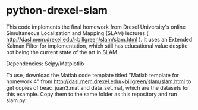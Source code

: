 python-drexel-slam
==================

This code implements the final homework from Drexel University's online Simultaneous Localization and Mapping (SLAM) lectures ( http://dasl.mem.drexel.edu/~billgreen/slam/slam.html ).  It uses an Extended Kalman Filter for implementation, which still has educational value despite not being the current state of the art in SLAM.

Dependencies: Scipy/Matplotlib

To use, download the Matlab code template titled "Matlab template for homework 4" from http://dasl.mem.drexel.edu/~billgreen/slam/slam.html to get copies of beac_juan3.mat and data_set.mat, which are the datasets for this example.  Copy them to the same folder as this repository and run slam.py.
